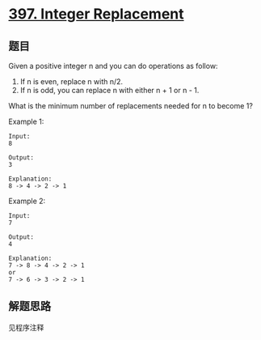 # [397. Integer Replacement](https://leetcode-cn.com/problems/integer-replacement/)

## 题目

Given a positive integer n and you can do operations as follow:

1. If n is even, replace n with n/2.
1. If n is odd, you can replace n with either n + 1 or n - 1.

What is the minimum number of replacements needed for n to become 1?

Example 1:

```text
Input:
8

Output:
3

Explanation:
8 -> 4 -> 2 -> 1
```

Example 2:

```text
Input:
7

Output:
4

Explanation:
7 -> 8 -> 4 -> 2 -> 1
or
7 -> 6 -> 3 -> 2 -> 1
```

## 解题思路

见程序注释
